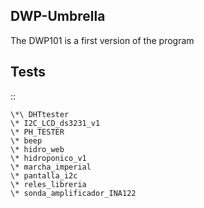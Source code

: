 DWP-Umbrella
--------------
The DWP101 is a first version of the program

Tests
-----

::

    \*\ DHTtester
    \* I2C_LCD_ds3231_v1
    \* PH_TESTER
    \* beep
    \* hidro_web
    \* hidroponico_v1
    \* marcha_imperial
    \* pantalla_i2c
    \* reles_libreria
    \* sonda_amplificador_INA122
